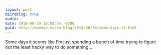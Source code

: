```yaml
---
layout: post
microblog: true
audio: 
date: 2018-08-29 18:03:54 -0700
guid: http://owensd.micro.blog/2018/08/30/some-days-it.html
---
```

Some days it seems like I'm just spending a bunch of time trying to figure out the least hacky way to do something...
